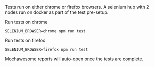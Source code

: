 Tests run on either chrome or firefox browsers.
A selenium hub with 2 nodes run on docker as part of the test pre-setup.

Run tests on chrome
```
SELENIUM_BROWSER=chrome npm run test
```

Run tests on firefox
```
SELENIUM_BROWSER=firefox npm run test
```

Mochawesome reports will auto-open once the tests are complete.